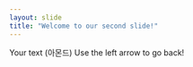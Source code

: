 ```yaml
---
layout: slide
title: "Welcome to our second slide!"
---
```

Your text (아몬드)
Use the left arrow to go back!
